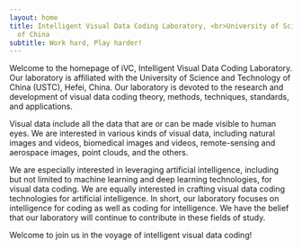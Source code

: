 ```yaml
---
layout: home
title: Intelligent Visual Data Coding Laboratory, <br>University of Science and Technology
  of China
subtitle: Work hard, Play harder!
---
```


Welcome to the homepage of iVC, Intelligent Visual Data Coding Laboratory. Our laboratory is affiliated with the University of Science and Technology of China (USTC), Hefei, China. Our laboratory is devoted to the research and development of visual data coding theory, methods, techniques, standards, and applications.

Visual data include all the data that are or can be made visible to human eyes. We are interested in various kinds of visual data, including natural images and videos, biomedical images and videos, remote-sensing and aerospace images, point clouds, and the others.

We are especially interested in leveraging artificial intelligence, including but not limited to machine learning and deep learning technologies, for visual data coding. We are equally interested in crafting visual data coding technologies for artificial intelligence. In short, our laboratory focuses on intelligence for coding as well as coding for intelligence. We have the belief that our laboratory will continue to contribute in these fields of study.

Welcome to join us in the voyage of intelligent visual data coding!

<!--
## Contact us

- [e-mail](mailto:dongeliu@ustc.edu.cn) dongeliu@ustc.edu.cn (Prof. Dong Liu),&emsp;[e-mail](mailto:lil1@ustc.edu.cn) lil1@ustc.edu.cn (Prof. Li Li)
- [address](https://www.ustc.edu.cn/) Dept. EEIS, No. 443 Huangshan Road, Hefei 230027, Anhui Province, China
- -->
